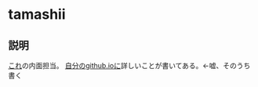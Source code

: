 # tamashii

## 説明

[これ](https://github.com/minimarimo/MarimoDesktopMascot)の内面担当。
[自分のgithub.ioに](https://minimarimo.github.io/Log/#/page/marimodesktopmascot%2Ftamashii)詳しいことが書いてある。←嘘、そのうち書く
